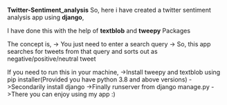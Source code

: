 **Twitter-Sentiment_analysis**
  So, here i have created a twitter sentiment analysis app using **django**,
 
I have done this with the help of **textblob** and **tweepy** Packages

The concept is,
  -> You just need to enter a search query
  -> So, this app searches for tweets from that query and sorts out as negative/positive/neutral tweet
  
 If you need to run this in your machine,
  ->Install tweepy and textblob using pip installer(Provided you have python 3.8 and above versions)
  ->Secondarily install django 
  ->Finally runserver from django manage.py
  ->There you can enjoy using my app :)
  
  
  
 
